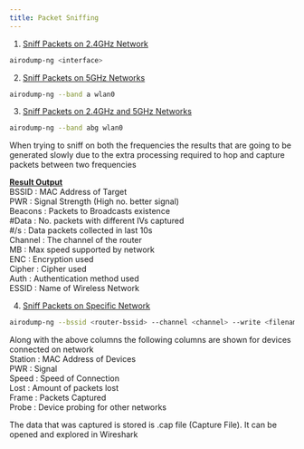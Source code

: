```yaml
---
title: Packet Sniffing
---
```


1. <u>Sniff Packets on 2.4GHz Network</u>

````bash
airodump-ng <interface>
````

2. <u>Sniff Packets on 5GHz Networks</u>

````bash
airodump-ng --band a wlan0
````

3. <u>Sniff Packets on 2.4GHz and 5GHz Networks</u>

````bash
airodump-ng --band abg wlan0
````

When trying to sniff on both the frequencies the results that are going to be generated slowly due to the extra processing required to hop and capture packets between two frequencies

**<u>Result Output</u>**  
BSSID : MAC Address of Target  
PWR : Signal Strength (High no. better signal)  
Beacons : Packets to Broadcasts existence  
\#Data : No. packets with different IVs captured  
\#/s : Data packets collected in last 10s  
Channel : The channel of the router  
MB : Max speed supported by network  
ENC : Encryption used  
Cipher : Cipher used  
Auth : Authentication method used  
ESSID : Name of Wireless Network

4. <u>Sniff Packets on Specific Network</u>

````bash
airodump-ng --bssid <router-bssid> --channel <channel> --write <filename> <interface>
````

Along with the above columns the following columns are shown for devices connected on network  
Station : MAC Address of Devices  
PWR : Signal  
Speed : Speed of Connection  
Lost : Amount of packets lost  
Frame : Packets Captured  
Probe : Device probing for other networks

The data that was captured is stored is .cap file (Capture File). It can be opened and explored in Wireshark